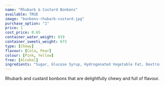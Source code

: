 ```yaml
---
name: "Rhubarb & Custard Bonbons"
available: TRUE
image: "bonbons-rhubarb-custard.jpg"
purchase_option: "1"
price: 1
cost_price: 0.65
container_water_weight: 919
container_sweets_weight: 673
type: [Chewy]
flavour: [Cola, Pear]
colour: [Pink, Yellow]
free: [Alcohol]
ingredients: "Sugar, Glucose Syrup, Hydrogenated Vegetable Fat, Dextrose, Sorbitol, Citric Acid, Gelatine, Emulsifier: E473, Colours: E120, E100"
---
```

Rhubarb and custard bonbons that are delightfully chewy and full of flavour.